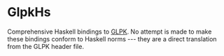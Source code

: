 # GlpkHs

Comprehensive Haskell bindings to
[GLPK](https://www.gnu.org/software/glpk/). No attempt is made to make
these bindings conform to Haskell norms --- they are a direct
translation from the GLPK header file.
